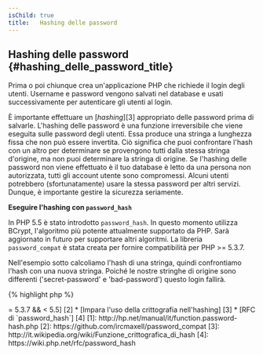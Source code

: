 ```yaml
---
isChild: true
title:   Hashing delle password
---
```


## Hashing delle password {#hashing_delle_password_title}

Prima o poi chiunque crea un'applicazione PHP che richiede il login degli
utenti. Username e password vengono salvati nel database e usati successivamente
per autenticare gli utenti al login.

È importante effettuare un [_hashing_][3] appropriato delle password prima di salvarle. L'hashing delle password è una
funzione irreversibile che viene eseguita sulle password degli utenti. Essa produce una stringa a lunghezza fissa che non
può essere invertita. Ciò significa che puoi confrontare l'hash con un altro per determinare se provengono tutti dalla
stessa stringa d'origine, ma non puoi determinare la stringa di origine. Se l'hashing delle password non viene effettuato
è il tuo database è letto da una persona non autorizzata, tutti gli account utente sono compromessi. Alcuni utenti
potrebbero (sfortunatamente) usare la stessa password per altri servizi. Dunque, è importante gestire la sicurezza
seriamente.

**Eseguire l'hashing con `password_hash`**

In PHP 5.5 è stato introdotto `password_hash`. In questo momento utilizza BCrypt, l'algoritmo più potente attualmente
supportato da PHP. Sarà aggiornato in futuro per supportare altri algoritmi. La libreria `password_compat` è stata creata
per fornire compatibilità per PHP >= 5.3.7.

Nell'esempio sotto calcoliamo l'hash di una stringa, quindi confrontiamo l'hash con una nuova stringa. Poiché le nostre
stringhe di origine sono differenti ('secret-password' e 'bad-password') questo login fallirà.

{% highlight php %}
<?php
require 'password.php';

$passwordHash = password_hash('secret-password', PASSWORD_DEFAULT);

if (password_verify('bad-password', $passwordHash)) {
    // password corretta
} else {
    // password sbagliata
}
{% endhighlight %}

* [Impara a usare `password_hash`] [1]
* [`password_compat` per PHP  >= 5.3.7 && < 5.5] [2]
* [Impara l'uso della crittografia nell'hashing] [3]
* [RFC di `password_hash`] [4]

[1]: http://hp.net/manual/it/function.password-hash.php
[2]: https://github.com/ircmaxell/password_compat
[3]: http://it.wikipedia.org/wiki/Funzione_crittografica_di_hash
[4]: https://wiki.php.net/rfc/password_hash
